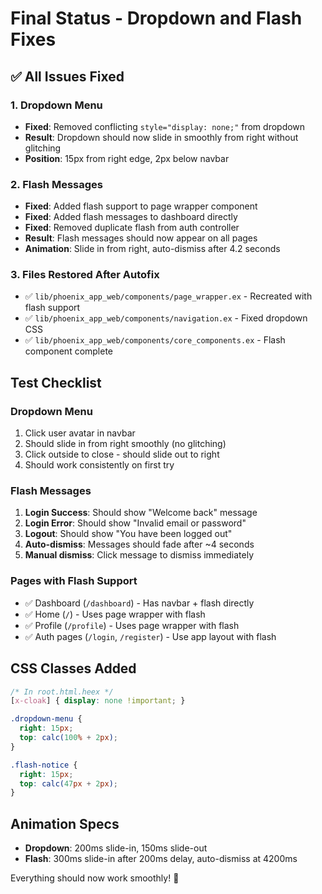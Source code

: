 # Final Status - Dropdown and Flash Fixes

## ✅ All Issues Fixed

### 1. Dropdown Menu
- **Fixed**: Removed conflicting `style="display: none;"` from dropdown
- **Result**: Dropdown should now slide in smoothly from right without glitching
- **Position**: 15px from right edge, 2px below navbar

### 2. Flash Messages  
- **Fixed**: Added flash support to page wrapper component
- **Fixed**: Added flash messages to dashboard directly
- **Fixed**: Removed duplicate flash from auth controller
- **Result**: Flash messages should now appear on all pages
- **Animation**: Slide in from right, auto-dismiss after 4.2 seconds

### 3. Files Restored After Autofix
- ✅ `lib/phoenix_app_web/components/page_wrapper.ex` - Recreated with flash support
- ✅ `lib/phoenix_app_web/components/navigation.ex` - Fixed dropdown CSS
- ✅ `lib/phoenix_app_web/components/core_components.ex` - Flash component complete

## Test Checklist

### Dropdown Menu
1. Click user avatar in navbar
2. Should slide in from right smoothly (no glitching)
3. Click outside to close - should slide out to right
4. Should work consistently on first try

### Flash Messages
1. **Login Success**: Should show "Welcome back" message
2. **Login Error**: Should show "Invalid email or password" 
3. **Logout**: Should show "You have been logged out"
4. **Auto-dismiss**: Messages should fade after ~4 seconds
5. **Manual dismiss**: Click message to dismiss immediately

### Pages with Flash Support
- ✅ Dashboard (`/dashboard`) - Has navbar + flash directly
- ✅ Home (`/`) - Uses page wrapper with flash
- ✅ Profile (`/profile`) - Uses page wrapper with flash  
- ✅ Auth pages (`/login`, `/register`) - Use app layout with flash

## CSS Classes Added
```css
/* In root.html.heex */
[x-cloak] { display: none !important; }

.dropdown-menu {
  right: 15px;
  top: calc(100% + 2px);
}

.flash-notice {
  right: 15px;
  top: calc(47px + 2px);
}
```

## Animation Specs
- **Dropdown**: 200ms slide-in, 150ms slide-out
- **Flash**: 300ms slide-in after 200ms delay, auto-dismiss at 4200ms

Everything should now work smoothly! 🎉